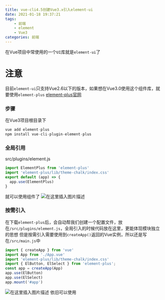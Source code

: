 ```yaml
---
title: vue-cli4.5创建Vue3.x引入element-ui
date: 2021-01-18 19:37:21
tags:
	- 前端
	- element
	- Vue3
categories: 前端
---
```


在Vue项目中常使用的一个`UI`库就是`element-ui`了
# **注意**
目前`element-ui`只支持Vue2.6以下的版本，如果想在Vue3.0使用这个组件库，就要使用`element-plus`
[element-plus官网](https://element-plus.gitee.io/#/zh-CN/component/quickstart)
### 步骤
在Vue3项目根目录下	
```javascript
vue add element-plus
npm install vue-cli-plugin-element-plus
```
### 全局引用
src/plugins/element.js

```javascript
import ElementPlus from 'element-plus'
import 'element-plus/lib/theme-chalk/index.css'
export default (app) => {
  app.use(ElementPlus)
}
```
就可以使用组件了
![在这里插入图片描述](https://img-blog.csdnimg.cn/20210118191452728.png?x-oss-process=image/watermark,type_ZmFuZ3poZW5naGVpdGk,shadow_10,text_aHR0cHM6Ly9ibG9nLmNzZG4ubmV0L2xpdWFybXlsaXU=,size_16,color_FFFFFF,t_70)
### 按需引入
在下载`element-plus`后，会自动帮我们创建一个配置文件，放在`/src/plugins/element.js`，全局引入的时候代码放在这里，更能体现模块独立的思想
但是按需引入需要使用到`createApp()`返回的Vue实例，所以还是写在`/src/main.js`中

```javascript
import { createApp } from 'vue'
import App from './App.vue'
import 'element-plus/lib/theme-chalk/index.css'
import { ElButton, ElSelect } from 'element-plus';
const app = createApp(App)
app.use(ElButton)
app.use(ElSelect)
app.mount('#app')
```
![在这里插入图片描述](https://img-blog.csdnimg.cn/20210118192403667.png?x-oss-process=image/watermark,type_ZmFuZ3poZW5naGVpdGk,shadow_10,text_aHR0cHM6Ly9ibG9nLmNzZG4ubmV0L2xpdWFybXlsaXU=,size_16,color_FFFFFF,t_70)
依旧可以使用